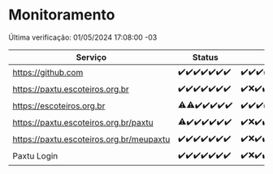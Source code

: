 # Monitoramento

Última verificação: 01/05/2024 17:08:00 -03

|Serviço|Status|Últimas 24h|
|---|---|---|
|https://github.com|<span title="2024-04-24: OK=24">✔️</span><span title="2024-04-25: OK=24">✔️</span><span title="2024-04-26: OK=24">✔️</span><span title="2024-04-27: OK=24">✔️</span><span title="2024-04-28: OK=24">✔️</span><span title="2024-04-29: OK=24">✔️</span><span title="2024-04-30: OK=21">✔️</span>|<span title="30/04/2024 18:07:00 -03 : 200">✔️</span><span title="30/04/2024 19:06:00 -03 : 200">✔️</span><span title="30/04/2024 20:06:00 -03 : 200">✔️</span><span title="30/04/2024 21:33:00 -03 : 200">✔️</span><span title="30/04/2024 22:51:00 -03 : 200">✔️</span><span title="30/04/2024 23:22:00 -03 : 200">✔️</span><span title="01/05/2024 00:07:00 -03 : 200">✔️</span><span title="01/05/2024 01:08:00 -03 : 200">✔️</span><span title="01/05/2024 02:06:00 -03 : 200">✔️</span><span title="01/05/2024 03:10:00 -03 : 200">✔️</span><span title="01/05/2024 04:07:00 -03 : 200">✔️</span><span title="01/05/2024 05:09:00 -03 : 200">✔️</span><span title="01/05/2024 06:08:00 -03 : 200">✔️</span><span title="01/05/2024 07:06:00 -03 : 200">✔️</span><span title="01/05/2024 08:04:00 -03 : 200">✔️</span><span title="01/05/2024 09:11:00 -03 : 200">✔️</span><span title="01/05/2024 10:07:00 -03 : 200">✔️</span><span title="01/05/2024 11:08:00 -03 : 200">✔️</span><span title="01/05/2024 12:05:00 -03 : 200">✔️</span><span title="01/05/2024 13:08:00 -03 : 200">✔️</span><span title="01/05/2024 14:06:00 -03 : 200">✔️</span><span title="01/05/2024 15:08:00 -03 : 200">✔️</span><span title="01/05/2024 16:03:00 -03 : 200">✔️</span><span title="01/05/2024 17:08:00 -03 : 200">✔️</span>|
|https://paxtu.escoteiros.org.br|<span title="2024-04-24: OK=24">✔️</span><span title="2024-04-25: OK=24">✔️</span><span title="2024-04-26: OK=24">✔️</span><span title="2024-04-27: OK=24">✔️</span><span title="2024-04-28: OK=24">✔️</span><span title="2024-04-29: OK=24">✔️</span><span title="2024-04-30: OK=21">✔️</span>|<span title="30/04/2024 18:07:00 -03 : 200">✔️</span><span title="30/04/2024 19:06:00 -03 : 0">❌</span><span title="30/04/2024 20:06:00 -03 : 200">✔️</span><span title="30/04/2024 21:33:00 -03 : 200">✔️</span><span title="30/04/2024 22:51:00 -03 : 200">✔️</span><span title="30/04/2024 23:22:00 -03 : 200">✔️</span><span title="01/05/2024 00:07:00 -03 : 200">✔️</span><span title="01/05/2024 01:08:00 -03 : 200">✔️</span><span title="01/05/2024 02:06:00 -03 : 200">✔️</span><span title="01/05/2024 03:10:00 -03 : 200">✔️</span><span title="01/05/2024 04:07:00 -03 : 200">✔️</span><span title="01/05/2024 05:10:00 -03 : 200">✔️</span><span title="01/05/2024 06:08:00 -03 : 200">✔️</span><span title="01/05/2024 07:06:00 -03 : 200">✔️</span><span title="01/05/2024 08:04:00 -03 : 200">✔️</span><span title="01/05/2024 09:11:00 -03 : 200">✔️</span><span title="01/05/2024 10:07:00 -03 : 200">✔️</span><span title="01/05/2024 11:08:00 -03 : 200">✔️</span><span title="01/05/2024 12:05:00 -03 : 200">✔️</span><span title="01/05/2024 13:08:00 -03 : 200">✔️</span><span title="01/05/2024 14:06:00 -03 : 200">✔️</span><span title="01/05/2024 15:08:00 -03 : 200">✔️</span><span title="01/05/2024 16:03:00 -03 : 200">✔️</span><span title="01/05/2024 17:08:00 -03 : 200">✔️</span>|
|https://escoteiros.org.br|<span title="2024-04-24: OK=23, Falhas=1">⚠️</span><span title="2024-04-25: OK=23, Falhas=1">⚠️</span><span title="2024-04-26: OK=24">✔️</span><span title="2024-04-27: OK=24">✔️</span><span title="2024-04-28: OK=24">✔️</span><span title="2024-04-29: OK=24">✔️</span><span title="2024-04-30: OK=21">✔️</span>|<span title="30/04/2024 18:07:00 -03 : 200">✔️</span><span title="30/04/2024 19:06:00 -03 : 200">✔️</span><span title="30/04/2024 20:06:00 -03 : 200">✔️</span><span title="30/04/2024 21:33:00 -03 : 200">✔️</span><span title="30/04/2024 22:51:00 -03 : 200">✔️</span><span title="30/04/2024 23:22:00 -03 : 200">✔️</span><span title="01/05/2024 00:07:00 -03 : 200">✔️</span><span title="01/05/2024 01:08:00 -03 : 200">✔️</span><span title="01/05/2024 02:06:00 -03 : 200">✔️</span><span title="01/05/2024 03:10:00 -03 : 200">✔️</span><span title="01/05/2024 04:07:00 -03 : 200">✔️</span><span title="01/05/2024 05:10:00 -03 : 200">✔️</span><span title="01/05/2024 06:08:00 -03 : 200">✔️</span><span title="01/05/2024 07:06:00 -03 : 200">✔️</span><span title="01/05/2024 08:04:00 -03 : 200">✔️</span><span title="01/05/2024 09:11:00 -03 : 200">✔️</span><span title="01/05/2024 10:07:00 -03 : 200">✔️</span><span title="01/05/2024 11:08:00 -03 : 200">✔️</span><span title="01/05/2024 12:05:00 -03 : 200">✔️</span><span title="01/05/2024 13:08:00 -03 : 200">✔️</span><span title="01/05/2024 14:06:00 -03 : 200">✔️</span><span title="01/05/2024 15:08:00 -03 : 200">✔️</span><span title="01/05/2024 16:03:00 -03 : 200">✔️</span><span title="01/05/2024 17:08:00 -03 : 0">❌</span>|
|https://paxtu.escoteiros.org.br/paxtu|<span title="2024-04-24: OK=23, Falhas=1">⚠️</span><span title="2024-04-25: OK=24">✔️</span><span title="2024-04-26: OK=24">✔️</span><span title="2024-04-27: OK=24">✔️</span><span title="2024-04-28: OK=24">✔️</span><span title="2024-04-29: OK=24">✔️</span><span title="2024-04-30: OK=21">✔️</span>|<span title="30/04/2024 18:07:00 -03 : 200">✔️</span><span title="30/04/2024 19:06:00 -03 : 0">❌</span><span title="30/04/2024 20:06:00 -03 : 200">✔️</span><span title="30/04/2024 21:33:00 -03 : 200">✔️</span><span title="30/04/2024 22:51:00 -03 : 200">✔️</span><span title="30/04/2024 23:22:00 -03 : 200">✔️</span><span title="01/05/2024 00:07:00 -03 : 200">✔️</span><span title="01/05/2024 01:08:00 -03 : 200">✔️</span><span title="01/05/2024 02:06:00 -03 : 200">✔️</span><span title="01/05/2024 03:10:00 -03 : 200">✔️</span><span title="01/05/2024 04:07:00 -03 : 200">✔️</span><span title="01/05/2024 05:10:00 -03 : 200">✔️</span><span title="01/05/2024 06:08:00 -03 : 200">✔️</span><span title="01/05/2024 07:06:00 -03 : 200">✔️</span><span title="01/05/2024 08:04:00 -03 : 200">✔️</span><span title="01/05/2024 09:11:00 -03 : 200">✔️</span><span title="01/05/2024 10:07:00 -03 : 200">✔️</span><span title="01/05/2024 11:08:00 -03 : 200">✔️</span><span title="01/05/2024 12:05:00 -03 : 200">✔️</span><span title="01/05/2024 13:08:00 -03 : 200">✔️</span><span title="01/05/2024 14:06:00 -03 : 200">✔️</span><span title="01/05/2024 15:08:00 -03 : 200">✔️</span><span title="01/05/2024 16:03:00 -03 : 200">✔️</span><span title="01/05/2024 17:08:00 -03 : 200">✔️</span>|
|https://paxtu.escoteiros.org.br/meupaxtu|<span title="2024-04-24: OK=24">✔️</span><span title="2024-04-25: OK=24">✔️</span><span title="2024-04-26: OK=24">✔️</span><span title="2024-04-27: OK=24">✔️</span><span title="2024-04-28: OK=24">✔️</span><span title="2024-04-29: OK=24">✔️</span><span title="2024-04-30: OK=21">✔️</span>|<span title="30/04/2024 18:07:00 -03 : 200">✔️</span><span title="30/04/2024 19:06:00 -03 : 0">❌</span><span title="30/04/2024 20:06:00 -03 : 200">✔️</span><span title="30/04/2024 21:33:00 -03 : 200">✔️</span><span title="30/04/2024 22:51:00 -03 : 200">✔️</span><span title="30/04/2024 23:22:00 -03 : 200">✔️</span><span title="01/05/2024 00:07:00 -03 : 200">✔️</span><span title="01/05/2024 01:08:00 -03 : 200">✔️</span><span title="01/05/2024 02:06:00 -03 : 200">✔️</span><span title="01/05/2024 03:10:00 -03 : 200">✔️</span><span title="01/05/2024 04:07:00 -03 : 200">✔️</span><span title="01/05/2024 05:10:00 -03 : 200">✔️</span><span title="01/05/2024 06:08:00 -03 : 200">✔️</span><span title="01/05/2024 07:06:00 -03 : 200">✔️</span><span title="01/05/2024 08:04:00 -03 : 200">✔️</span><span title="01/05/2024 09:11:00 -03 : 200">✔️</span><span title="01/05/2024 10:07:00 -03 : 200">✔️</span><span title="01/05/2024 11:08:00 -03 : 200">✔️</span><span title="01/05/2024 12:05:00 -03 : 200">✔️</span><span title="01/05/2024 13:08:00 -03 : 200">✔️</span><span title="01/05/2024 14:06:00 -03 : 200">✔️</span><span title="01/05/2024 15:08:00 -03 : 200">✔️</span><span title="01/05/2024 16:03:00 -03 : 200">✔️</span><span title="01/05/2024 17:08:00 -03 : 200">✔️</span>|
|Paxtu Login|<span title="2024-04-24: OK=24">✔️</span><span title="2024-04-25: OK=24">✔️</span><span title="2024-04-26: OK=24">✔️</span><span title="2024-04-27: OK=24">✔️</span><span title="2024-04-28: OK=24">✔️</span><span title="2024-04-29: OK=24">✔️</span><span title="2024-04-30: OK=21">✔️</span>|<span title="30/04/2024 18:07:00 -03 : 200">✔️</span><span title="30/04/2024 19:06:00 -03 : 504">❌</span><span title="30/04/2024 20:06:00 -03 : 200">✔️</span><span title="30/04/2024 21:33:00 -03 : 200">✔️</span><span title="30/04/2024 22:51:00 -03 : 200">✔️</span><span title="30/04/2024 23:22:00 -03 : 200">✔️</span><span title="01/05/2024 00:07:00 -03 : 200">✔️</span><span title="01/05/2024 01:08:00 -03 : 200">✔️</span><span title="01/05/2024 02:06:00 -03 : 200">✔️</span><span title="01/05/2024 03:10:00 -03 : 200">✔️</span><span title="01/05/2024 04:07:00 -03 : 200">✔️</span><span title="01/05/2024 05:10:00 -03 : 200">✔️</span><span title="01/05/2024 06:08:00 -03 : 200">✔️</span><span title="01/05/2024 07:06:00 -03 : 200">✔️</span><span title="01/05/2024 08:04:00 -03 : 200">✔️</span><span title="01/05/2024 09:11:00 -03 : 200">✔️</span><span title="01/05/2024 10:07:00 -03 : 200">✔️</span><span title="01/05/2024 11:08:00 -03 : 200">✔️</span><span title="01/05/2024 12:05:00 -03 : 200">✔️</span><span title="01/05/2024 13:08:00 -03 : 200">✔️</span><span title="01/05/2024 14:06:00 -03 : 200">✔️</span><span title="01/05/2024 15:08:00 -03 : 200">✔️</span><span title="01/05/2024 16:03:00 -03 : 200">✔️</span><span title="01/05/2024 17:08:00 -03 : 200">✔️</span>|
